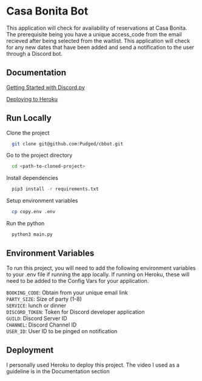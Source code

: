 
# Casa Bonita Bot

This application will check for availability of reservations at Casa Bonita. The prerequisite being you have a unique access_code from the email recieved after being selected from the waitlist. This application will check for any new dates that have been added and send a notification to the user through a Discord bot.



## Documentation

[Getting Started with Discord.py](https://discordpy.readthedocs.io/en/stable/n)

[Deploying to Heroku](https://www.youtube.com/watch?v=TxYGJyuEXPk)

## Run Locally

Clone the project

```bash
  git clone git@github.com:Pudged/cbbot.git
```

Go to the project directory

```bash
  cd <path-to-cloned-project>
```

Install dependencies

```bash
  pip3 install -r requirements.txt
```

Setup environment variables
```bash
  cp copy.env .env
```

Run the python

```bash
  python3 main.py
```


## Environment Variables

To run this project, you will need to add the following environment variables to your .env file if running the app locally. If running on Heroku, these will need to be added to the Config Vars for your application.

`BOOKING_CODE`: Obtain from your unique email link \
`PARTY_SIZE`: Size of party (1-8)\
`SERVICE`: lunch or dinner\
`DISCORD_TOKEN`:  Token for Discord developer application\
`GUILD`: Discord Server ID\
`CHANNEL`: Discord Channel ID\
`USER_ID`: User ID to be pinged on notification


## Deployment
I personally used Heroku to deploy this project. The video I used as a guideline is in the Documentation section

